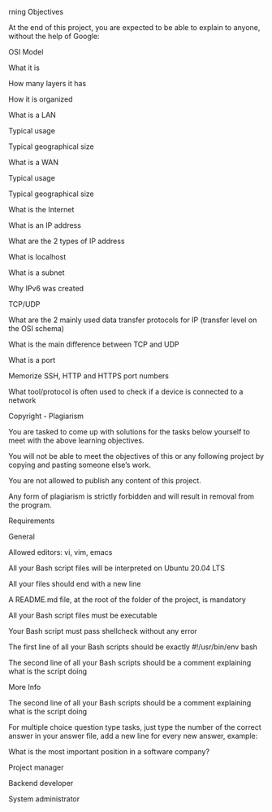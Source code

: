 rning Objectives

At the end of this project, you are expected to be able to explain to anyone, without the help of Google:



OSI Model

What it is

How many layers it has

How it is organized

What is a LAN

Typical usage

Typical geographical size

What is a WAN

Typical usage

Typical geographical size

What is the Internet

What is an IP address

What are the 2 types of IP address

What is localhost

What is a subnet

Why IPv6 was created

TCP/UDP

What are the 2 mainly used data transfer protocols for IP (transfer level on the OSI schema)

What is the main difference between TCP and UDP

What is a port

Memorize SSH, HTTP and HTTPS port numbers

What tool/protocol is often used to check if a device is connected to a network

Copyright - Plagiarism

You are tasked to come up with solutions for the tasks below yourself to meet with the above learning objectives.

You will not be able to meet the objectives of this or any following project by copying and pasting someone else’s work.

You are not allowed to publish any content of this project.

Any form of plagiarism is strictly forbidden and will result in removal from the program.

Requirements

General

Allowed editors: vi, vim, emacs

All your Bash script files will be interpreted on Ubuntu 20.04 LTS

All your files should end with a new line

A README.md file, at the root of the folder of the project, is mandatory

All your Bash script files must be executable

Your Bash script must pass shellcheck without any error

The first line of all your Bash scripts should be exactly #!/usr/bin/env bash

The second line of all your Bash scripts should be a comment explaining what is the script doing

More Info

The second line of all your Bash scripts should be a comment explaining what is the script doing



For multiple choice question type tasks, just type the number of the correct answer in your answer file, add a new line for every new answer, example:



What is the most important position in a software company?



Project manager

Backend developer

System administrator
